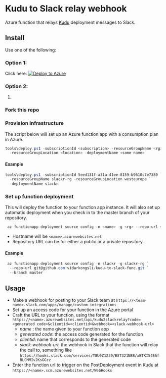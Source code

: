 # Kudu to Slack relay webhook
Azure function that relays [Kudu](https://github.com/projectkudu/kudu/) deployment messages to Slack.

## Install

Use one of the following:

### Option 1:

Click here: [![Deploy to Azure](http://azuredeploy.net/deploybutton.png)](https://azuredeploy.net/)

### Option 2:

1. 

### Fork this repo
### Provision infrastructure
The script below will set up an Azure function app with a consumption plan in Azure.
```powershell
tools\deploy.ps1 -subscriptionId <subscription> -resourceGroupName <rg> `
  -resourceGroupLocation <location> -deploymentName <some name>
```
#### Example
```powershell
tools\deploy.ps1 -subscriptionId 5eed131f-a31a-41ee-8159-b9610c7e7389 `
  -resourceGroupName slackr-rg -resourceGroupLocation westeurope `
  -deploymentName slackr
```

### Set up function deployment
This will deploy the function to your function app instance. It will also set up automatic deployment when you check in to the master branch of your repository.
```powershell
 az functionapp deployment source config -n <name> -g <rg> --repo-url <url-to-your-repo> --branch master
```
* Hostname will be `<name>.azurewebsites.net`
* Repository URL can be for either a public or a private repository.
#### Example
```powershell
 az functionapp deployment source config -n slackr -g slackr-rg `
  --repo-url git@github.com:vidarkongsli/kudu-to-slack-func.git `
  --branch master
```

## Usage
* Make a webhook for posting to your Slack team at `https://<team-name>.slack.com/apps/manage/custom-integrations`
* Set up an access code for your function in the Azure portal
* Craft the URL to your function, using the format `https://<name>.azurewebsites.net/api/kudu2slackrelay?code=<generated code>&clientid=<clientid>&webhook=<slack-webhook-url>`
  * *name* : the name given to your function app
  * *generated code*: the access code generated for the function
  * *clientid*: name that corresponds to the generated code
  * *slack-webhook-url*: the webhook in Slack that the function will relay the call to, something like `https://hooks.slack.com/services/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`
* Enter the function url to trigger on the PostDeployment event in Kudu at `https://<name>.scm.azurewebsites.net/WebHooks`

